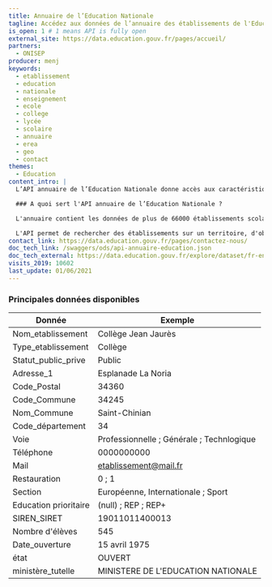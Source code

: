 ```yaml
---
title: Annuaire de l’Education Nationale
tagline: Accédez aux données de l’annuaire des établissements de l'Education Nationale
is_open: 1 # 1 means API is fully open
external_site: https://data.education.gouv.fr/pages/accueil/
partners:
  - ONISEP
producer: menj
keywords:
  - etablissement
  - education
  - nationale
  - enseignement
  - ecole
  - college
  - lycée
  - scolaire
  - annuaire
  - erea
  - geo
  - contact
themes:
  - Education
content_intro: |
  L’API annuaire de l’Education Nationale donne accès aux caractéristiques et aux informations de contact des établissements de l'Éducation nationale.

  ### A quoi sert l'API annuaire de l’Education Nationale ?

  L'annuaire contient les données de plus de 66000 établissements scolaires, qu'ils soient publics ou privés : écoles, collèges, lycées, établissements régionaux d'enseignement adapté (EREA), services administratifs, ou bien d'information et orientation.

  L'API permet de rechercher des établissements sur un territoire, d'obtenir une sélection par type d'établissement, et d'accéder à leurs coordonnées de contact.
contact_link: https://data.education.gouv.fr/pages/contactez-nous/
doc_tech_link: /swaggers/ods/api-annuaire-education.json
doc_tech_external: https://data.education.gouv.fr/explore/dataset/fr-en-annuaire-education/api
visits_2019: 10602
last_update: 01/06/2021
---
```


### Principales données disponibles

| Donnée                | Exemple                                   |
| --------------------- | ----------------------------------------- |
| Nom_etablissement     | Collège Jean Jaurès                       |
| Type_etablissement    | Collège                                   |
| Statut_public_prive   | Public                                    |
| Adresse_1             | Esplanade La Noria                        |
| Code_Postal           | 34360                                     |
| Code_Commune          | 34245                                     |
| Nom_Commune           | Saint-Chinian                             |
| Code_département      | 34                                        |
| Voie                  | Professionnelle ; Générale ; Technlogique |
| Téléphone             | 0000000000                                |
| Mail                  | etablissement@mail.fr                     |
| Restauration          | 0 ; 1                                     |
| Section               | Européenne, Internationale ; Sport        |
| Education prioritaire | (null) ; REP ; REP+                       |
| SIREN_SIRET           | 19011011400013                            |
| Nombre d'élèves       | 545                                       |
| Date_ouverture        | 15 avril 1975                             |
| état                  | OUVERT                                    |
| ministère_tutelle     | MINISTERE DE L'EDUCATION NATIONALE        |
